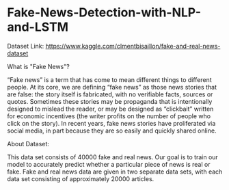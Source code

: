# Fake-News-Detection-with-NLP-and-LSTM
 Dataset Link: https://www.kaggle.com/clmentbisaillon/fake-and-real-news-dataset
 
 
 What is "Fake News"?
 
“Fake news” is a term that has come to mean different things to different people. At its core, we are defining “fake news” as those news stories that are false: the story itself is fabricated, with no verifiable facts, sources or quotes. 
Sometimes these stories may be propaganda that is intentionally designed to mislead the reader, or may be designed as “clickbait” written for economic incentives (the writer profits on the number of people who click on the story). 
In recent years, fake news stories have proliferated via social media, in part because they are so easily and quickly shared online.


About Dataset:

This data set consists of 40000 fake and real news. Our goal is to train our model to accurately predict whether a particular piece of news is real or fake. 
Fake and real news data are given in two separate data sets, with each data set consisting of approximately 20000 articles.
 
